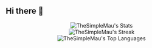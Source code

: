## Hi there 👋

<p align="center">
  <img src="https://github-readme-stats.vercel.app/api?username=TheSimpleMau&theme=blueberry&show_icons=true&hide_border=false&count_private=true" alt="TheSimpleMau's Stats">
  <br>
  <img src="https://github-readme-streak-stats.herokuapp.com/?user=TheSimpleMau&theme=blueberry&hide_border=false" alt="TheSimpleMau's Streak">
  <br>
  <img src="https://github-readme-stats.vercel.app/api/top-langs/?username=TheSimpleMau&theme=blueberry&show_icons=true&hide_border=false&layout=compact" alt="TheSimpleMau's Top Languages">
</p>

<!--
**TheSimpleMau/TheSimpleMau** is a ✨ _special_ ✨ repository because its `README.md` (this file) appears on your GitHub profile.

Here are some ideas to get you started:

- 🔭 I’m currently working on ...
- 🌱 I’m currently learning ...
- 👯 I’m looking to collaborate on ...
- 🤔 I’m looking for help with ...
- 💬 Ask me about ...
- 📫 How to reach me: ...
- 😄 Pronouns: ...
- ⚡ Fun fact: ...
-->
